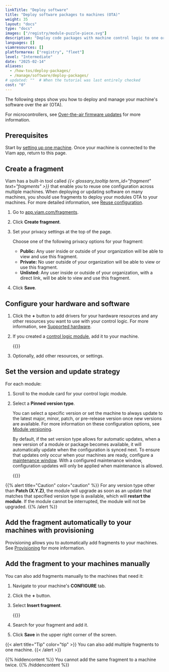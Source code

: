 ```yaml
---
linkTitle: "Deploy software"
title: "Deploy software packages to machines (OTA)"
weight: 35
layout: "docs"
type: "docs"
images: ["/registry/module-puzzle-piece.svg"]
description: "Deploy code packages with machine control logic to one or more machines."
languages: []
viamresources: []
platformarea: ["registry", "fleet"]
level: "Intermediate"
date: "2025-02-14"
aliases:
  - /how-tos/deploy-packages/
  - /manage/software/deploy-packages/
# updated: ""  # When the tutorial was last entirely checked
cost: "0"
---
```


The following steps show you how to deploy and manage your machine's software over the air (OTA).

For microcontrollers, see [Over-the-air firmware updates](/operate/get-started/setup-micro/#configure-over-the-air-updates) for more information.

## Prerequisites

Start by [setting up one machine](/operate/get-started/setup/).
Once your machine is connected to the Viam app, return to this page.

## Create a fragment

Viam has a built-in tool called _{{< glossary_tooltip term_id="fragment" text="fragments" >}}_ that enable you to reuse one configuration across multiple machines.
When deploying or updating software on many machines, you should use fragments to deploy your modules OTA to your machines.
For more detailed information, see [Reuse configuration](/manage/fleet/reuse-configuration/).

1. Go to [app.viam.com/fragments](https://app.viam.com/fragments).
1. Click **Create fragment**.
1. Set your privacy settings at the top of the page.

   Choose one of the following privacy options for your fragment:

   - **Public:** Any user inside or outside of your organization will be able to view and use this fragment.
   - **Private:** No user outside of your organization will be able to view or use this fragment.
   - **Unlisted:** Any user inside or outside of your organization, with a direct link, will be able to view and use this fragment.

1. Click **Save**.

## Configure your hardware and software

1.  Click the **+** button to add drivers for your hardware resources and any other resources you want to use with your control logic.
    For more information, see [Supported hardware](/operate/get-started/supported-hardware/).
1.  If you created a [control logic module](/manage/software/control-logic/), add it to your machine.

    {{<imgproc src="/how-tos/deploy-packages/add-package.png" resize="800x" class="shadow" style="width: 500px" declaredimensions=true alt="Configuration builder UI">}}

1.  Optionally, add other resources, or settings.

## Set the version and update strategy

For each module:

1. Scroll to the module card for your control logic module.
1. Select a **Pinned version type**.

   You can select a specific version or set the machine to always update to the latest major, minor, patch, or pre-release version once new versions are available.
   For more information on these configuration options, see [Module versioning](/operate/get-started/other-hardware/module-configuration/#module-versioning).

   By default, if the set version type allows for automatic updates, when a new version of a module or package becomes available, it will automatically update when the configuration is synced next.
   To ensure that updates only occur when your machines are ready, configure a [maintenance window](/operate/reference/viam-server/#maintenance-window). With a configured maintenance window, configuration updates will only be applied when maintenance is allowed.

   {{<imgproc src="/how-tos/deploy-packages/version.png" resize="800x" class="shadow" style="width: 500px" declaredimensions=true alt="Module card UI">}}

{{% alert title="Caution" color="caution" %}}
For any version type other than **Patch (X.Y.Z)**, the module will upgrade as soon as an update that matches that specified version type is available, which will **restart the module**.
If the module cannot be interrupted, the module will not be upgraded.
{{% /alert %}}

## Add the fragment automatically to your machines with provisioning

Provisioning allows you to automatically add fragments to your machines.
See [Provisioning](/manage/fleet/provision/setup/) for more information.

## Add the fragment to your machines manually

You can also add fragments manually to the machines that need it:

1. Navigate to your machine's **CONFIGURE** tab.
1. Click the **+** button.
1. Select **Insert fragment**.

   {{<imgproc src="/how-tos/deploy-packages/insert.png" resize="800x" class="fill imgzoom shadow" style="width: 250px" declaredimensions=true alt="Add fragment">}}

1. Search for your fragment and add it.
1. Click **Save** in the upper right corner of the screen.

{{< alert title="Tip" color="tip" >}}
You can also add multiple fragments to one machine.
{{< /alert >}}

{{% hiddencontent %}}
You cannot add the same fragment to a machine twice.
{{% /hiddencontent %}}
